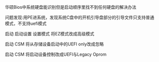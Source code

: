 华硕Bios中系统硬盘能识别但是启动顺序里找不到任何硬盘的解决办法

问题发现:用PE进系统，发现系统C盘中的开机引导盘部分的引导文件只支持普通模式，不支持uefi模式

启动 启动设置 设置模式 将EZ模式改成高级模式

启动 CSM 将从存储设备启动中的UEFI only改成忽略

启动 CSM 将启动设备控制改成UEFI与Legacy Oprom
